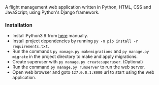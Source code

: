 A flight management web application written in Python, HTML, CSS and JavaScript; using Python's Django framework. 

### Installation

- Install Python3.9 from [here](https://www.python.org/downloads/) manually.
- Install project dependencies by running `py -m pip install -r requirements.txt`.
- Run the commands `py manage.py makemigrations` and `py manage.py migrate` in the project directory to make and apply migrations.
- Create superuser with `py manage.py createsuperuser`. (Optional)
- Run the command `py manage.py runserver` to run the web server.
- Open web browser and goto `127.0.0.1:8000` url to start using the web application.
